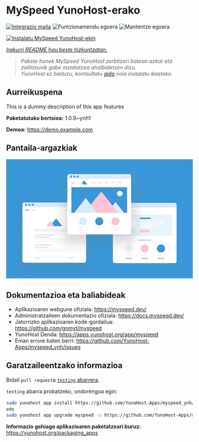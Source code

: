 <!--
Ohart ongi: README hau automatikoki sortu da <https://github.com/YunoHost/apps/tree/master/tools/readme_generator>ri esker
EZ editatu eskuz.
-->

# MySpeed YunoHost-erako

[![Integrazio maila](https://dash.yunohost.org/integration/myspeed.svg)](https://ci-apps.yunohost.org/ci/apps/myspeed/) ![Funtzionamendu egoera](https://ci-apps.yunohost.org/ci/badges/myspeed.status.svg) ![Mantentze egoera](https://ci-apps.yunohost.org/ci/badges/myspeed.maintain.svg)

[![Instalatu MySpeed YunoHost-ekin](https://install-app.yunohost.org/install-with-yunohost.svg)](https://install-app.yunohost.org/?app=myspeed)

*[Irakurri README hau beste hizkuntzatan.](./ALL_README.md)*

> *Pakete honek MySpeed YunoHost zerbitzari batean azkar eta zailtasunik gabe instalatzea ahalbidetzen dizu.*  
> *YunoHost ez baduzu, kontsultatu [gida](https://yunohost.org/install) nola instalatu ikasteko.*

## Aurreikuspena

This is a dummy description of this app features


**Paketatutako bertsioa:** 1.0.9~ynh1

**Demoa:** <https://demo.example.com>

## Pantaila-argazkiak

![MySpeed(r)en pantaila-argazkia](./doc/screenshots/example.jpg)

## Dokumentazioa eta baliabideak

- Aplikazioaren webgune ofiziala: <https://myspeed.dev/>
- Administratzaileen dokumentazio ofiziala: <https://docs.myspeed.dev/>
- Jatorrizko aplikazioaren kode-gordailua: <https://github.com/gnmyt/myspeed>
- YunoHost Denda: <https://apps.yunohost.org/app/myspeed>
- Eman errore baten berri: <https://github.com/YunoHost-Apps/myspeed_ynh/issues>

## Garatzaileentzako informazioa

Bidali `pull request`a [`testing` abarrera](https://github.com/YunoHost-Apps/myspeed_ynh/tree/testing).

`testing` abarra probatzeko, ondorengoa egin:

```bash
sudo yunohost app install https://github.com/YunoHost-Apps/myspeed_ynh/tree/testing --debug
edo
sudo yunohost app upgrade myspeed -u https://github.com/YunoHost-Apps/myspeed_ynh/tree/testing --debug
```

**Informazio gehiago aplikazioaren paketatzeari buruz:** <https://yunohost.org/packaging_apps>
